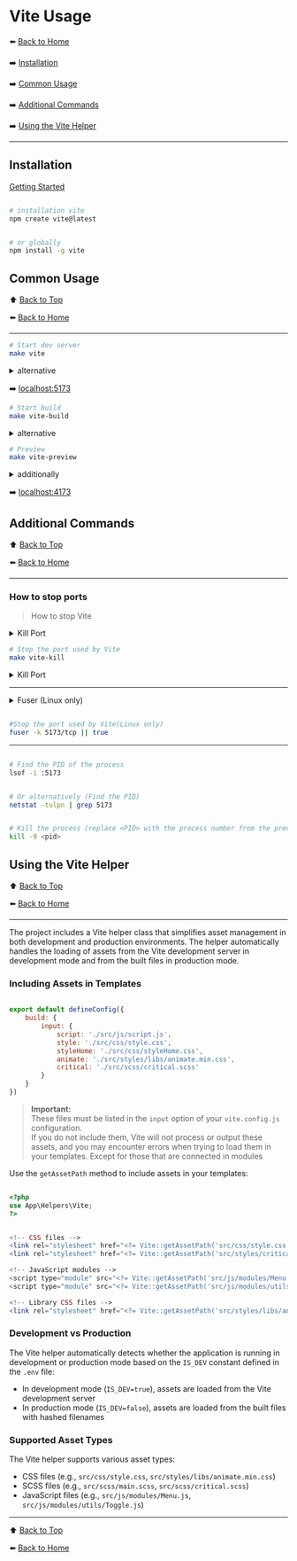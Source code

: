 # Vite Usage

⬅️ [Back to Home](../README.md)

➡️ [Installation](#installation)

➡️ [Common Usage](#common-usage)

➡️ [Additional Commands](#additional-commands)

➡️ [Using the Vite Helper](#using-the-vite-helper)

---

## Installation

[Getting Started](https://vitejs.dev/guide/)

```bash

# installation vite
npm create vite@latest
```

```bash

# or globally
npm install -g vite
```

## Common Usage

⬆️ [Back to Top](#docker-usage)

⬅️ [Back to Home](../README.md)

---

```bash
# Start dev server
make vite
```

<details>
  <summary>alternative</summary>

```bash
vite
```

</details>

➡️️ [localhost:5173](http://localhost:5173)

```bash
# Start build
make vite-build
```

<details>
  <summary>alternative</summary>

```bash
vite build
```

</details>

```bash
# Preview
make vite-preview
```

<details>
  <summary>additionally</summary>

```bash
vite preview
```

</details>

➡️️ [localhost:4173](http://localhost:4173)

## Additional Commands

⬆️ [Back to Top](#vite-usage)

⬅️ [Back to Home](../README.md)

---

### How to stop ports

> How to stop Vite

<details>
  <summary>Kill Port</summary>

️️➡️ [Kill Port, NPM](https://www.npmjs.com/package/kill-port)

➡️ [Kill Port, GitHub](https://github.com/tiaanduplessis/kill-port)

---

```bash

# installation kill-port
npm install kill-port --save-dev
```

```bash 

# or globally
npm install -g kill-port
```

</details>

```bash
# Stop the port used by Vite
make vite-kill
```

<details>
  <summary>Kill Port</summary>

```bash
kill-port 4173 5173 || true
```

</details>

---

<details>
  <summary>Fuser (Linux only)</summary>

️️➡️ [Fuser](https://man7.org/linux/man-pages/man1/fuser.1.html)

---

```bash

# installation kill-port
sudo apt install psmisc
```

</details>

```bash

#Stop the port used by Vite(Linux only)
fuser -k 5173/tcp || true
```

---

```bash

# Find the PID of the process
lsof -i :5173
```

```bash

# Or alternatively (Find the PID)
netstat -tulpn | grep 5173
```

```bash

# Kill the process (replace <PID> with the process number from the previous command)
kill -9 <pid>
```

## Using the Vite Helper

⬆️ [Back to Top](#vite-usage)

⬅️ [Back to Home](../README.md)

---

The project includes a Vite helper class that simplifies asset management in both development and production
environments. The helper automatically handles the loading of assets from the Vite development server in development
mode and from the built files in production mode.

### Including Assets in Templates

```js

export default defineConfig({
    build: {
        input: {
            script: './src/js/script.js',
            style: './src/css/style.css',
            styleHome: './src/css/styleHome.css',
            animate: './src/styles/libs/animate.min.css',
            critical: './src/scss/critical.scss'
        }
    }
})
```

> **Important:**  
> These files must be listed in the `input` option of your `vite.config.js` configuration.  
> If you do not include them, Vite will not process or output these assets, and you may encounter errors when trying to
> load them in your templates.
> Except for those that are connected in modules

Use the `getAssetPath` method to include assets in your templates:

```php

<?php
use App\Helpers\Vite;
?>
```

```php

<!-- CSS files -->
<link rel="stylesheet" href="<?= Vite::getAssetPath('src/css/style.css') ?>">
<link rel="stylesheet" href="<?= Vite::getAssetPath('src/styles/critical.scss') ?>">

<!-- JavaScript modules -->
<script type="module" src="<?= Vite::getAssetPath('src/js/modules/Menu.js') ?>"></script>
<script type="module" src="<?= Vite::getAssetPath('src/js/modules/utils/Toggle.js') ?>"></script>

<!-- Library CSS files -->
<link rel="stylesheet" href="<?= Vite::getAssetPath('src/styles/libs/animate.min.css') ?>">
```

### Development vs Production

The Vite helper automatically detects whether the application is running in development or production mode based on the
`IS_DEV` constant defined in the `.env` file:

- In development mode (`IS_DEV=true`), assets are loaded from the Vite development server
- In production mode (`IS_DEV=false`), assets are loaded from the built files with hashed filenames

### Supported Asset Types

The Vite helper supports various asset types:

- CSS files (e.g., `src/css/style.css`, `src/styles/libs/animate.min.css`)
- SCSS files (e.g., `src/scss/main.scss`, `src/scss/critical.scss`)
- JavaScript files (e.g., `src/js/modules/Menu.js`, `src/js/modules/utils/Toggle.js`)

---

⬆️ [Back to Top](#vite-usage)

⬅️ [Back to Home](../README.md)